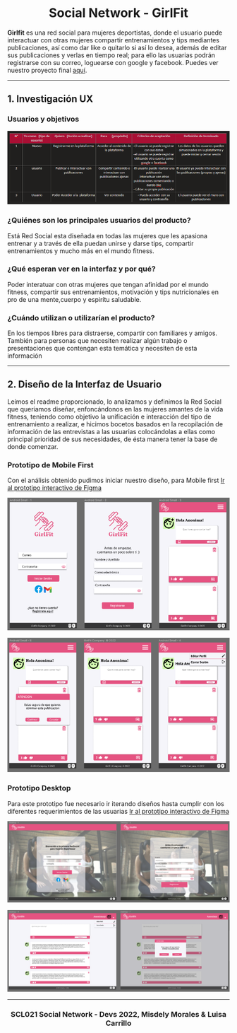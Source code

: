 <h1 align="center">Social Network - GirlFit </h1> 

**Girlfit** es una red social para mujeres deportistas, donde el usuario puede interactuar con otras mujeres compartir entrenamientos y tips mediantes publicaciones, así como dar like o quitarlo si así lo desea, además de editar sus publicaciones y verlas en tiempo real; para ello las usuarias podrán registrarse con su correo, loguearse con google y facebook. Puedes ver nuestro proyecto final [aquí][github-page-Misdely].

***

## 1. Investigación UX  

### __Usuarios y objetivos__ 

![historiaUsuario]

### __¿Quiénes son los principales usuarios del producto?__

Está Red Social esta diseñada en todas las mujeres que les apasiona entrenar y a través de ella puedan unirse y darse tips, compartir entrenamientos y mucho más en el mundo fitness.

### __¿Qué esperan ver en la interfaz y por qué?__

Poder interatuar con otras mujeres que tengan afinidad por el mundo fitness, compartir sus entrenamientos, motivación y tips nutricionales en pro de una mente,cuerpo y espirítu saludable.

### __¿Cuándo utilizan o utilizarían el producto?__

En los tiempos libres para distraerse, compartir con familiares y amigos.  También para personas que necesiten realizar algún trabajo o presentaciones que contengan esta temática y necesiten de esta información

***

## 2. Diseño de la Interfaz de Usuario

Leímos el readme proporcionado, lo analizamos y definimos la Red Social que queriamos diseñar, enfoncándonos en las mujeres amantes de la vida fitness, teniendo como objetivo la unificación e interacción del tipo de entrenamiento a realizar, e hicimos bocetos basados en la recopilación de información de las entrevistas a las usuarias colocándolas a ellas como principal prioridad de sus necesidades, de ésta manera tener la base de donde comenzar.

### __Prototipo de Mobile First__

Con el análisis obtenido pudimos iniciar nuestro diseño, para Mobile first 
[Ir al prototipo interactivo de Figma][prototype-mobile-url]

![prototipo1]

![prototipo2]


### __Prototipo Desktop__

 Para este prototipo fue necesario ir iterando diseños hasta cumplir con los diferentes requerimientos de las usuarias 
 [Ir al prototipo interactivo de Figma][prototype-desktop-url]

 ![prototipo3]

 ![prototipo4]

  ***

<h3 align="center"> SCL021 Social Network - Devs 2022, Misdely Morales & Luisa Carrillo </h3> 

<!-- MARKDOWN LINKS & IMAGES -->
[github-page-Misdely]: https://misdelymorales.github.io/GirlFit/#/login
[historiaUsuario]: ./src/img/Imagenes/usuario.PNG
[prototipo1]: ./src/img/Imagenes/prototype1.PNG
[prototipo2]: ./src/img/Imagenes/prototype2.PNG
[prototipo3]: ./src/img/Imagenes/prototype3.PNG
[prototipo4]: ./src/img/Imagenes/prototype4.PNG
[prototype-mobile-url]: https://www.figma.com/proto/T3e7Gi8XnD2cDccTqSEJDs/Prototipo-GirlFit?node-id=18%3A13&scaling=scale-down&page-id=0%3A1&starting-point-node-id=18%3A13&show-proto-sidebar=1
[prototype-desktop-url]: https://www.figma.com/proto/T3e7Gi8XnD2cDccTqSEJDs/Prototipo-GirlFit?node-id=45%3A5&scaling=scale-down&page-id=43%3A2&starting-point-node-id=45%3A5
